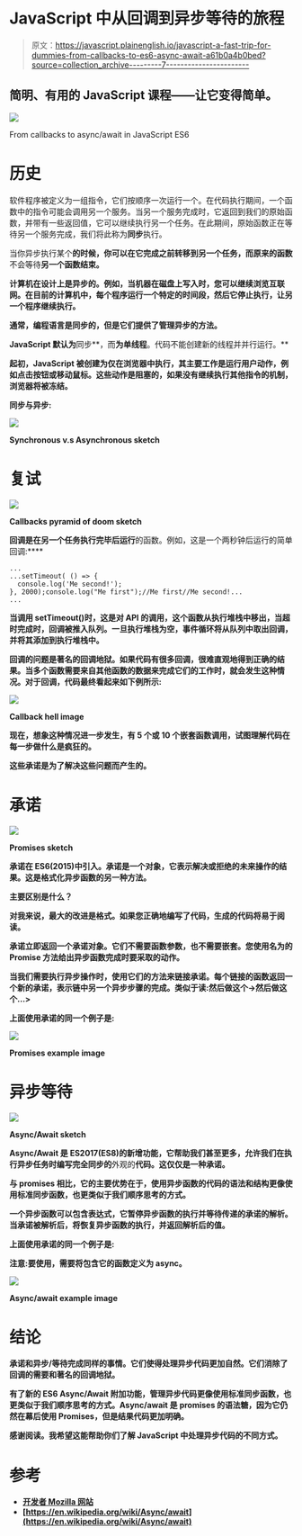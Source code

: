 # JavaScript 中从回调到异步等待的旅程

> 原文：<https://javascript.plainenglish.io/javascript-a-fast-trip-for-dummies-from-callbacks-to-es6-async-await-a61b0a4b0bed?source=collection_archive---------7----------------------->

## 简明、有用的 JavaScript 课程——让它变得简单。

![](img/8b146c747bffa2a365e39905d9ec3cd9.png)

From callbacks to async/await in JavaScript ES6

# 历史

软件程序被定义为一组指令，它们按顺序一次运行一个。在代码执行期间，一个函数中的指令可能会调用另一个服务。当另一个服务完成时，它返回到我们的原始函数，并带有一些返回值，它可以继续执行另一个任务。在此期间，原始函数正在等待另一个服务完成，我们将此称为**同步**执行。

当你异步执行某个**的时候，你可以在它完成之前转移到另一个任务，而原来的函数**不会等待**另一个函数结束。**

**计算机在设计上是异步的。例如，当机器在磁盘上写入时，您可以继续浏览互联网。在目前的计算机中，每个程序运行一个特定的时间段，然后它停止执行，让另一个程序继续执行。**

**通常，编程语言是同步的，但是它们提供了管理异步的方法。**

**JavaScript 默认为**同步**，而**为单线程**。代码不能创建新的线程并并行运行。**

**起初，JavaScript 被创建为仅在浏览器中执行，其主要工作是运行用户动作，例如点击按钮或移动鼠标。这些动作是阻塞的，如果没有继续执行其他指令的机制，浏览器将被冻结。**

**同步与异步:**

**![](img/eec83f941057a2d65393d5ea376e0886.png)**

**Synchronous v.s Asynchronous sketch**

# **复试**

**![](img/40a6183c70e082c6bf608ec441e21e0d.png)**

**Callbacks pyramid of doom sketch**

**回调是在另一个任务执行完毕后运行**的函数。例如，这是一个两秒钟后运行的简单回调:****

```
...
...setTimeout( () => {
  console.log('Me second!');
}, 2000);console.log("Me first");//Me first//Me second!...
...
```

**当调用 setTimeout()时，这是对 API 的调用，这个函数从执行堆栈中移出，当超时完成时，回调被推入队列。一旦执行堆栈为空，事件循环将从队列中取出回调，并将其添加到执行堆栈中。**

**回调的问题是著名的回调地狱。如果代码有很多回调，很难直观地得到正确的结果。当多个函数需要来自其他函数的数据来完成它们的工作时，就会发生这种情况。对于回调，代码最终看起来如下例所示:**

**![](img/1af836a54aa66bfcc36b11e2a166b66e.png)**

**Callback hell image**

**现在，想象这种情况进一步发生，有 5 个或 10 个嵌套函数调用，试图理解代码在每一步做什么是疯狂的。**

**这些承诺是为了解决这些问题而产生的。**

# **承诺**

**![](img/99c19b8cb091ba2477a243d934d2996c.png)**

**Promises sketch**

**承诺在 ES6(2015)中引入。承诺是一个对象，它表示解决或拒绝的未来操作的结果。这是格式化异步函数的另一种方法。**

**主要区别是什么？**

**对我来说，最大的改进是格式。如果您正确地编写了代码，生成的代码将易于阅读。**

**承诺立即返回一个承诺对象。它们不需要函数参数，也不需要嵌套。您使用名为<then>的 Promise 方法给出异步函数完成时要采取的动作。</then>**

**当我们需要执行异步操作时，使用它们的<then>方法来链接承诺。每个链接的<then>函数返回一个新的承诺，表示链中另一个异步步骤的完成。类似于读:<do this="">然后做这个->然后做这个…></do></then></then>**

**上面使用承诺的同一个例子是:**

**![](img/082df485279e58ca4504b4bdc1e7006b.png)**

**Promises example image**

# **异步等待**

**![](img/c35ab2334fe5aa014af53969e15d9c7a.png)**

**Async/Await sketch**

**Async/Await 是 ES2017(ES8)的新增功能，它帮助我们甚至更多，允许我们在执行异步任务时编写完全同步的**外观的**代码。这仅仅是一种承诺。**

**与 promises 相比，它的主要优势在于，使用异步函数的代码的语法和结构更像使用标准同步函数，也更类似于我们顺序思考的方式。**

**一个异步函数可以包含<awaits>表达式，它暂停异步函数的执行并等待传递的承诺的解析。当承诺被解析后，将恢复异步函数的执行，并返回解析后的值。</awaits>**

**上面使用承诺的同一个例子是:**

**注意:要使用<await>，需要将包含它的函数定义为 async。</await>**

**![](img/f7cc4dc92d6ed9f9f545f22b9e84d1fd.png)**

**Async/await example image**

# **结论**

**承诺和异步/等待完成同样的事情。它们使得处理异步代码更加自然。它们消除了回调的需要和著名的回调地狱。**

**有了新的 ES6 Async/Await 附加功能，管理异步代码更像使用标准同步函数，也更类似于我们顺序思考的方式。Async/await 是 promises 的语法糖，因为它仍然在幕后使用 Promises，但是结果代码更加明确。**

**感谢阅读。我希望这能帮助你们了解 JavaScript 中处理异步代码的不同方式。**

# **参考**

*   **[开发者 Mozilla 网站](https://developer.mozilla.org/en-US/)**
*   **[https://en.wikipedia.org/wiki/Async/await](https://en.wikipedia.org/wiki/Async/await)**
